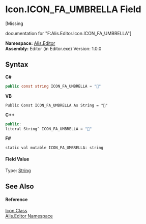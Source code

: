 # Icon.ICON_FA_UMBRELLA Field
 

\[Missing <summary> documentation for "F:Alis.Editor.Icon.ICON_FA_UMBRELLA"\]

**Namespace:**&nbsp;<a href="b150ade4-39de-a232-5f06-d3cdc1b2c538">Alis.Editor</a><br />**Assembly:**&nbsp;Editor (in Editor.exe) Version: 1.0.0

## Syntax

**C#**<br />
``` C#
public const string ICON_FA_UMBRELLA = ""
```

**VB**<br />
``` VB
Public Const ICON_FA_UMBRELLA As String = ""
```

**C++**<br />
``` C++
public:
literal String^ ICON_FA_UMBRELLA = ""
```

**F#**<br />
``` F#
static val mutable ICON_FA_UMBRELLA: string
```


#### Field Value
Type: <a href="https://docs.microsoft.com/dotnet/api/system.string" target="_blank">String</a>

## See Also


#### Reference
<a href="cc0f883c-67f8-f772-c6d7-a60b129f22a7">Icon Class</a><br /><a href="b150ade4-39de-a232-5f06-d3cdc1b2c538">Alis.Editor Namespace</a><br />